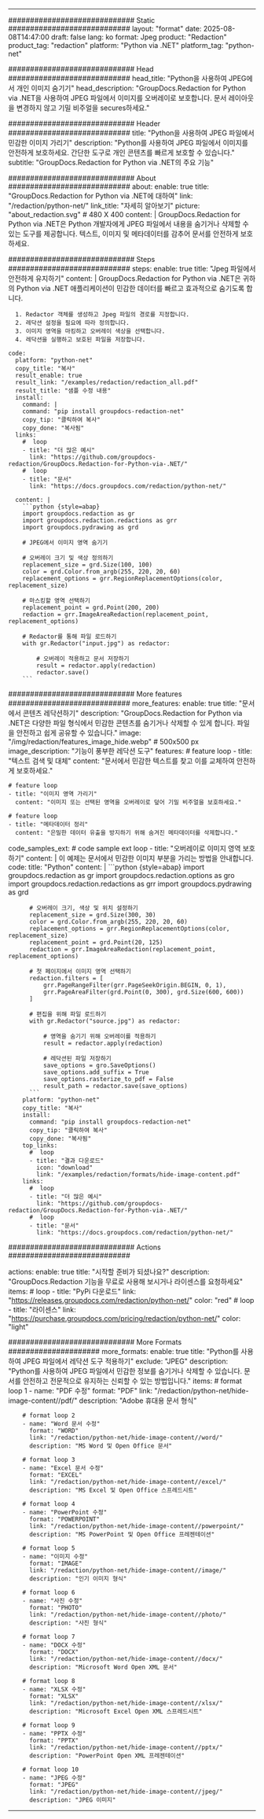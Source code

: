 
---
############################# Static ############################
layout: "format"
date:  2025-08-08T14:47:00
draft: false
lang: ko
format: Jpeg
product: "Redaction"
product_tag: "redaction"
platform: "Python via .NET"
platform_tag: "python-net"

############################# Head ############################
head_title: "Python을 사용하여 JPEG에서 개인 이미지 숨기기"
head_description: "GroupDocs.Redaction for Python via .NET을 사용하여 JPEG 파일에서 이미지를 오버레이로 보호합니다. 문서 레이아웃을 변경하지 않고 기밀 비주얼을 secures하세요."

############################# Header ############################
title: "Python을 사용하여 JPEG 파일에서 민감한 이미지 가리기" 
description: "Python를 사용하여 JPEG 파일에서 이미지를 안전하게 보호하세요. 간단한 도구로 개인 콘텐츠를 빠르게 보호할 수 있습니다."
subtitle: "GroupDocs.Redaction for Python via .NET의 주요 기능" 

############################# About ############################
about:
    enable: true
    title: "GroupDocs.Redaction for Python via .NET에 대하여"
    link: "/redaction/python-net/"
    link_title: "자세히 알아보기"
    picture: "about_redaction.svg" # 480 X 400
    content: |
       GroupDocs.Redaction for Python via .NET은 Python 개발자에게 JPEG 파일에서 내용을 숨기거나 삭제할 수 있는 도구를 제공합니다. 텍스트, 이미지 및 메타데이터를 감추어 문서를 안전하게 보호하세요.

############################# Steps ############################
steps:
    enable: true
    title: "Jpeg 파일에서 안전하게 유지하기"
    content: |
      GroupDocs.Redaction for Python via .NET은 귀하의 Python via .NET 애플리케이션이 민감한 데이터를 빠르고 효과적으로 숨기도록 합니다.
      
      1. Redactor 객체를 생성하고 Jpeg 파일의 경로를 지정합니다.
      2. 레닥션 설정을 필요에 따라 정의합니다.
      3. 이미지 영역을 마킹하고 오버레이 색상을 선택합니다.
      4. 레닥션을 실행하고 보호된 파일을 저장합니다.
   
    code:
      platform: "python-net"
      copy_title: "복사"
      result_enable: true
      result_link: "/examples/redaction/redaction_all.pdf"
      result_title: "샘플 수정 내용"
      install:
        command: |
        command: "pip install groupdocs-redaction-net"
        copy_tip: "클릭하여 복사"
        copy_done: "복사됨"
      links:
        #  loop
        - title: "더 많은 예시"
          link: "https://github.com/groupdocs-redaction/GroupDocs.Redaction-for-Python-via-.NET/"
        #  loop
        - title: "문서"
          link: "https://docs.groupdocs.com/redaction/python-net/"
          
      content: |
        ```python {style=abap}
        import groupdocs.redaction as gr
        import groupdocs.redaction.redactions as grr
        import groupdocs.pydrawing as grd

        # JPEG에서 이미지 영역 숨기기

        # 오버레이 크기 및 색상 정의하기
        replacement_size = grd.Size(100, 100)
        color = grd.Color.from_argb(255, 220, 20, 60)
        replacement_options = grr.RegionReplacementOptions(color, replacement_size)

        # 마스킹할 영역 선택하기
        replacement_point = grd.Point(200, 200)
        redaction = grr.ImageAreaRedaction(replacement_point, replacement_options)
                
        # Redactor를 통해 파일 로드하기
        with gr.Redactor("input.jpg") as redactor:

            # 오버레이 적용하고 문서 저장하기
            result = redactor.apply(redaction)
            redactor.save()
        ```            


############################# More features ############################
more_features:
  enable: true
  title: "문서에서 콘텐츠 레닥션하기"
  description: "GroupDocs.Redaction for Python via .NET은 다양한 파일 형식에서 민감한 콘텐츠를 숨기거나 삭제할 수 있게 합니다. 파일을 안전하고 쉽게 공유할 수 있습니다."
  image: "/img/redaction/features_image_hide.webp" # 500x500 px
  image_description: "기능이 풍부한 레닥션 도구"
  features:
    # feature loop
    - title: "텍스트 검색 및 대체"
      content: "문서에서 민감한 텍스트를 찾고 이를 교체하여 안전하게 보호하세요."

    # feature loop
    - title: "이미지 영역 가리기"
      content: "이미지 또는 선택된 영역을 오버레이로 덮어 기밀 비주얼을 보호하세요."

    # feature loop
    - title: "메타데이터 정리"
      content: "은밀한 데이터 유출을 방지하기 위해 숨겨진 메타데이터를 삭제합니다."
      
  code_samples_ext:
    # code sample ext loop
    - title: "오버레이로 이미지 영역 보호하기"
      content: |
        이 예제는 문서에서 민감한 이미지 부분을 가리는 방법을 안내합니다.
      code:
        title: "Python"
        content: |
          ```python {style=abap}
          import groupdocs.redaction as gr
          import groupdocs.redaction.options as gro
          import groupdocs.redaction.redactions as grr
          import groupdocs.pydrawing as grd

          # 오버레이 크기, 색상 및 위치 설정하기
          replacement_size = grd.Size(300, 30)
          color = grd.Color.from_argb(255, 220, 20, 60)
          replacement_options = grr.RegionReplacementOptions(color, replacement_size)
          replacement_point = grd.Point(20, 125)
          redaction = grr.ImageAreaRedaction(replacement_point, replacement_options)

          # 첫 페이지에서 이미지 영역 선택하기
          redaction.filters = [
              grr.PageRangeFilter(grr.PageSeekOrigin.BEGIN, 0, 1),
              grr.PageAreaFilter(grd.Point(0, 300), grd.Size(600, 600))
          ]

          # 편집을 위해 파일 로드하기
          with gr.Redactor("source.jpg") as redactor:

              # 영역을 숨기기 위해 오버레이를 적용하기
              result = redactor.apply(redaction)

              # 레닥션된 파일 저장하기
              save_options = gro.SaveOptions()
              save_options.add_suffix = True
              save_options.rasterize_to_pdf = False
              result_path = redactor.save(save_options)
          ```
        platform: "python-net"
        copy_title: "복사"
        install:
          command: "pip install groupdocs-redaction-net"
          copy_tip: "클릭하여 복사"
          copy_done: "복사됨"
        top_links:
          #  loop
          - title: "결과 다운로드"
            icon: "download"
            link: "/examples/redaction/formats/hide-image-content.pdf"
        links:
          #  loop
          - title: "더 많은 예시"
            link: "https://github.com/groupdocs-redaction/GroupDocs.Redaction-for-Python-via-.NET/"
          #  loop
          - title: "문서"
            link: "https://docs.groupdocs.com/redaction/python-net/"


############################# Actions ############################

actions:
  enable: true
  title: "시작할 준비가 되셨나요?"
  description: "GroupDocs.Redaction 기능을 무료로 사용해 보시거나 라이센스를 요청하세요"
  items:
    #  loop
    - title: "PyPi 다운로드"
      link: "https://releases.groupdocs.com/redaction/python-net/"
      color: "red"
        #  loop
    - title: "라이센스"
      link: "https://purchase.groupdocs.com/pricing/redaction/python-net/"
      color: "light"


############################# More Formats #####################
more_formats:
    enable: true
    title: "Python를 사용하여 JPEG 파일에서 레닥션 도구 적용하기"
    exclude: "JPEG"
    description: "Python를 사용하여 JPEG 파일에서 민감한 정보를 숨기거나 삭제할 수 있습니다. 문서를 안전하고 전문적으로 유지하는 신뢰할 수 있는 방법입니다."
    items: 
        # format loop 1
        - name: "PDF 수정"
          format: "PDF"
          link: "/redaction/python-net/hide-image-content//pdf/"
          description: "Adobe 휴대용 문서 형식"

        # format loop 2
        - name: "Word 문서 수정"
          format: "WORD"
          link: "/redaction/python-net/hide-image-content//word/"
          description: "MS Word 및 Open Office 문서"
          
        # format loop 3
        - name: "Excel 문서 수정"
          format: "EXCEL"
          link: "/redaction/python-net/hide-image-content//excel/"
          description: "MS Excel 및 Open Office 스프레드시트"

        # format loop 4
        - name: "PowerPoint 수정"
          format: "POWERPOINT"
          link: "/redaction/python-net/hide-image-content//powerpoint/"
          description: "MS PowerPoint 및 Open Office 프레젠테이션"

        # format loop 5
        - name: "이미지 수정"
          format: "IMAGE"
          link: "/redaction/python-net/hide-image-content//image/"
          description: "인기 이미지 형식"

        # format loop 6
        - name: "사진 수정"
          format: "PHOTO"
          link: "/redaction/python-net/hide-image-content//photo/"
          description: "사진 형식"

        # format loop 7
        - name: "DOCX 수정"
          format: "DOCX"
          link: "/redaction/python-net/hide-image-content//docx/"
          description: "Microsoft Word Open XML 문서"
          
        # format loop 8
        - name: "XLSX 수정"
          format: "XLSX"
          link: "/redaction/python-net/hide-image-content//xlsx/"
          description: "Microsoft Excel Open XML 스프레드시트"
          
        # format loop 9
        - name: "PPTX 수정"
          format: "PPTX"
          link: "/redaction/python-net/hide-image-content//pptx/"
          description: "PowerPoint Open XML 프레젠테이션"

        # format loop 10
        - name: "JPEG 수정"
          format: "JPEG"
          link: "/redaction/python-net/hide-image-content//jpeg/"
          description: "JPEG 이미지"


---